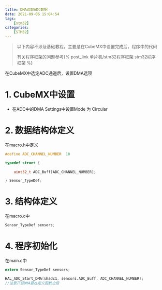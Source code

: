 ```yaml
---
title: DMA读取ADC数据
date: 2021-09-06 15:04:54
tags: 
    [stm32] 
categories: 
    [STM32]
---
```


> 以下内容不涉及基础教程，主要是在CubeMX中设置完成后，程序中的代码
>
> 有关程序框架的问题参考{% post_link 单片机/stm32程序框架  stm32程序框架  %}

在CubeMX中选定ADC通道后，设置DMA选项

# 1. CubeMX中设置



+ 在ADC中的DMA Settings中设置Mode 为 Circular



# 2. 数据结构体定义

在macro.h中定义

```c
#define ADC_CHANNEL_NUMBER  10

typedef struct {
    
    uint32_t ADC_Buff[ADC_CHANNEL_NUMBER];

} Sensor_TypeDef;
```

# 3. 结构体定义

在macro.c中

```c
Sensor_TypeDef sensors;
```



# 4. 程序初始化

在main.c中

```c
extern Sensor_TypeDef sensors;

HAL_ADC_Start_DMA(&hadc1, sensors.ADC_Buff, ADC_CHANNEL_NUMBER);
//注意开启DMA要在定义函数之后
```

